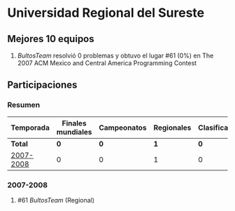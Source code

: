 ---
---

# Universidad Regional del Sureste

## Mejores 10 equipos

1. _BultosTeam_ resolvió 0 problemas y obtuvo el lugar #61 (0%) en The 2007 ACM Mexico and Central America Programming Contest

## Participaciones

### Resumen

| Temporada | Finales mundiales | Campeonatos | Regionales | Clasificatorios | Equipos |
| --- | --- | --- | --- | --- | --- |
| **Total** | **0** | **0** | **1** | **0** | **1** |
| [2007-2008](#2007-2008) | 0 | 0 | 1 | 0 | 1 |

### 2007-2008

1. #61 _BultosTeam_ (Regional)



